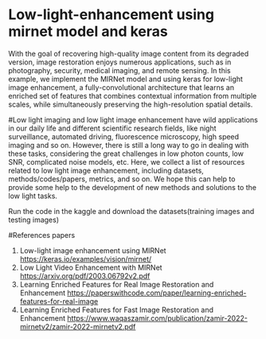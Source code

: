 # Low-light-enhancement using mirnet model and keras
With the goal of recovering high-quality image content from its degraded version, 
image restoration enjoys numerous applications, such as in photography, security, medical imaging, and remote sensing. 
In this example, we implement the MIRNet model and using keras for low-light image enhancement, a fully-convolutional architecture 
that learns an enriched set of features that combines contextual information from multiple scales, while simultaneously
preserving the high-resolution spatial details.

#Low light imaging and low light image enhancement have wild applications in our daily life and different scientific research fields, 
like night surveillance, automated driving, fluorescence microscopy, high speed imaging and so on. However, there is still a long way
to go in dealing with these tasks, considering the great challenges in low photon counts, low SNR, complicated noise models, etc. 
Here, we collect a list of resources related to low light image enhancement, including datasets, methods/codes/papers, metrics,
and so on. We hope this can help to provide some help to the development of new methods and solutions to the low light tasks.

Run the code in the kaggle and download the datasets(training images and testing images)

#References papers
1) Low-light image enhancement using MIRNet https://keras.io/examples/vision/mirnet/
2) Low Light Video Enhancement with MIRNet https://arxiv.org/pdf/2003.06792v2.pdf
3) Learning Enriched Features for Real Image Restoration and Enhancement https://paperswithcode.com/paper/learning-enriched-features-for-real-image
4) Learning Enriched Features for Fast Image Restoration and Enhancement https://www.waqaszamir.com/publication/zamir-2022-mirnetv2/zamir-2022-mirnetv2.pdf
